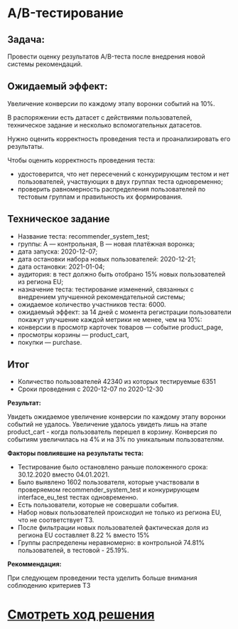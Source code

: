 # A/B-тестирование

## Задача:
Провести оценку результатов A/B-теста после внедрения новой системы рекомендаций.

## Ожидаемый эффект:
Увеличение конверсии по каждому этапу воронки событий на 10%.

В распоряжении есть датасет с действиями пользователей, техническое задание и несколько вспомогательных датасетов.

Нужно оценить корректность проведения теста и проанализировать его результаты.

Чтобы оценить корректность проведения теста:

- удостоверится, что нет пересечений с конкурирующим тестом и нет пользователей, участвующих в двух группах теста одновременно;
- проверить равномерность распределения пользователей по тестовым группам и правильность их формирования.
## Техническое задание
- Название теста: recommender_system_test;
- группы: А — контрольная, B — новая платёжная воронка;
- дата запуска: 2020-12-07;
- дата остановки набора новых пользователей: 2020-12-21;
- дата остановки: 2021-01-04;
- аудитория: в тест должно быть отобрано 15% новых пользователей из региона EU;
- назначение теста: тестирование изменений, связанных с внедрением улучшенной рекомендательной системы;
- ожидаемое количество участников теста: 6000.
- ожидаемый эффект: за 14 дней с момента регистрации пользователи покажут улучшение каждой метрики не менее, чем на 10%:
 - конверсии в просмотр карточек товаров — событие product_page,
 - просмотры корзины — product_cart,
 - покупки — purchase.

## Итог
- Количество пользователей 42340 из которых тестируемые 6351
- Сроки проведения с 2020-12-07 по 2020-12-30

**Результат:**

Увидеть ожидаемое увеличение конверсии по каждому этапу воронки событий не удалось. Увеличение удалось увидеть лишь на этапе product_cart - когда пользователь перешел в корзину. Конверсия по событиям увеличилась на 4% и на 3% по уникальным пользователям.

**Факторы повлиявшие на результаты теста:**

- Тестирование было остановлено раньше положенного срока: 30.12.2020 вместо 04.01.2021.
- Было выявлено 1602 пользователя, которые участвовали в проверяемом recommender_system_test и конкурирующем interface_eu_test тестах одновременно.
- Есть пользователи, которые не совершали события.
- Набор новых пользователей происходил не только из региона EU, что не соответствует ТЗ.
- После фильтрации новых пользователей фактическая доля из региона EU составляет 8.22 % вместо 15%
- Группы распределены неравномерно: в контрольной 74.81% пользователей, в тестовой - 25.19%.

**Рекоммендация:**

При следующем проведении теста уделить больше внимания соблюдению критериев ТЗ
# [Смотреть ход решения](https://github.com/AlexSidelnikov/Yandex-Practicum/blob/main/14.%20%D0%9F%D1%80%D0%BE%D0%B5%D0%BA%D1%82%20%D0%BF%D0%BE%20%D0%90B-%D1%82%D0%B5%D1%81%D1%82%D0%B8%D1%80%D0%BE%D0%B2%D0%B0%D0%BD%D0%B8%D1%8E/14.%20%D0%9F%D1%80%D0%BE%D0%B5%D0%BA%D1%82%20%D0%BF%D0%BE%20%D0%90B-%D1%82%D0%B5%D1%81%D1%82%D0%B8%D1%80%D0%BE%D0%B2%D0%B0%D0%BD%D0%B8%D1%8E.ipynb)
